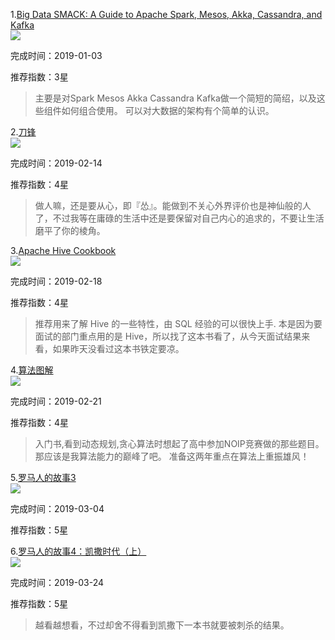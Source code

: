 1.[Big Data SMACK: A Guide to Apache Spark, Mesos, Akka, Cassandra, and Kafka](https://book.douban.com/subject/26888160/)  
![](https://img1.doubanio.com/view/subject/l/public/s29084048.jpg)

完成时间：2019-01-03

推荐指数：3星
> 主要是对Spark Mesos Akka Cassandra Kafka做一个简短的简绍，以及这些组件如何组合使用。 可以对大数据的架构有个简单的认识。

2.[刀锋](https://book.douban.com/subject/26896878/)  
![](https://img1.doubanio.com/view/subject/l/public/s29112797.jpg)

完成时间：2019-02-14

推荐指数：4星
> 做人嘛，还是要从心，即『怂』。能做到不关心外界评价也是神仙般的人了，不过我等在庸碌的生活中还是要保留对自己内心的追求的，不要让生活磨平了你的棱角。

3.[Apache Hive Cookbook](https://book.douban.com/subject/27036765/)  
![](https://img1.doubanio.com/view/subject/l/public/s29442518.jpg)

完成时间：2019-02-18

推荐指数：4星
> 推荐用来了解 Hive 的一些特性，由 SQL 经验的可以很快上手.
> 本是因为要面试的部门重点用的是 Hive，所以找了这本书看了，从今天面试结果来看，如果昨天没看过这本书铁定要凉。

4.[算法图解](https://book.douban.com/subject/26979890/)  
![](https://img3.doubanio.com/view/subject/l/public/s29358625.jpg)

完成时间：2019-02-21

推荐指数：4星
> 入门书,看到动态规划,贪心算法时想起了高中参加NOIP竞赛做的那些题目。那应该是我算法能力的巅峰了吧。
准备这两年重点在算法上重振雄风！

5.[罗马人的故事3](https://book.douban.com/subject/10485699/)  
![](https://img3.doubanio.com/view/subject/l/public/s8912166.jpg)

完成时间：2019-03-04

推荐指数：5星

6.[罗马人的故事4：凯撒时代（上）](https://book.douban.com/subject/10541073/)  
![](https://img3.doubanio.com/view/subject/l/public/s8950531.jpg)

完成时间：2019-03-24

推荐指数：5星
> 越看越想看，不过却舍不得看到凯撒下一本书就要被刺杀的结果。